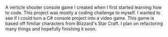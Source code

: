 A verticle shooter console game I created when I first started learning how to code.
This project was mostly a coding challenge to myself. I wanted to see if I could turn a C# console project into a video game. 
This game is based off fimiliar characters from Blizzard's Star Craft.
I plan on refactoring many things and hopefully finishing it soon. 
